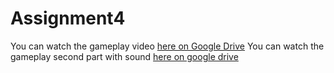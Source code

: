 # Assignment4
You can watch the gameplay video [here on Google Drive](https://drive.google.com/file/d/1QVR9Mq-pBNYX-HB3jaTTQ9kIQ4y9De7R/view?usp=share_link)
You can watch the gameplay second part with sound [here on google drive](https://drive.google.com/file/d/1S9O9esOy0Tq7kltKakDkrVl3fkLCECP7/view?usp=share_link)